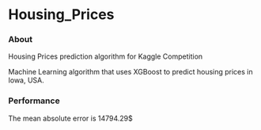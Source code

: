 # Housing_Prices

### About

Housing Prices prediction algorithm for Kaggle Competition

Machine Learning algorithm that uses XGBoost to predict housing prices in Iowa, USA.

### Performance

The mean absolute error is 14794.29$
